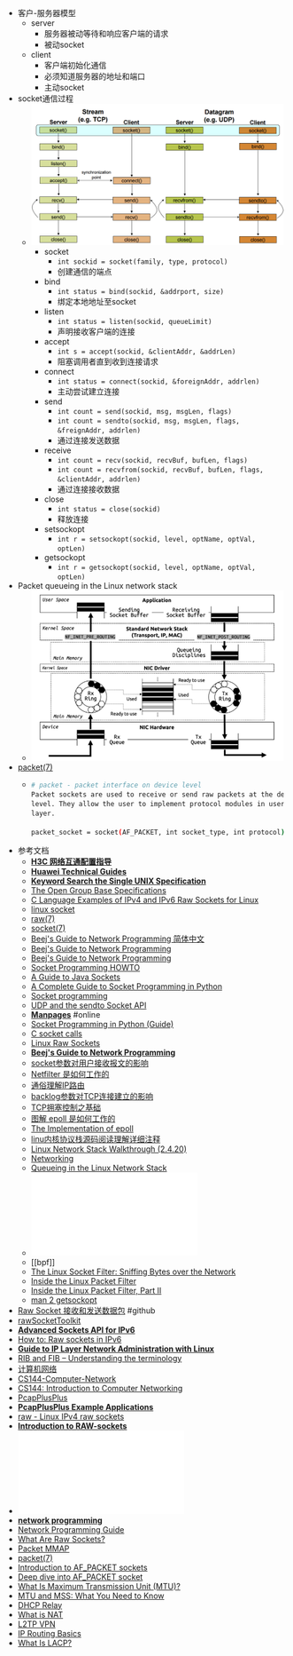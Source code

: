 - 客户-服务器模型
	- server
		- 服务器被动等待和响应客户端的请求
		- 被动socket
	- client
		- 客户端初始化通信
		- 必须知道服务器的地址和端口
		- 主动socket
- socket通信过程
	- ![image.png](assets/image_1671534817690_0.png)
		- socket
			- `int sockid = socket(family, type, protocol)`
			- 创建通信的端点
		- bind
			- `int status = bind(sockid, &addrport, size)`
			- 绑定本地地址至socket
		- listen
			- `int status = listen(sockid, queueLimit)`
			- 声明接收客户端的连接
		- accept
			- `int s = accept(sockid, &clientAddr, &addrLen)`
			- 阻塞调用者直到收到连接请求
		- connect
			- `int status = connect(sockid, &foreignAddr, addrlen)`
			- 主动尝试建立连接
		- send
			- `int count = send(sockid, msg, msgLen, flags)`
			- `int count = sendto(sockid, msg, msgLen, flags, &freignAddr, addrlen)`
			- 通过连接发送数据
		- receive
			- `int count = recv(sockid, recvBuf, bufLen, flags)`
			- `int count = recvfrom(sockid, recvBuf, bufLen, flags, &clientAddr, addrlen)`
			- 通过连接接收数据
		- close
			- `int status = close(sockid)`
			- 释放连接
		- setsockopt
			- `int r = setsockopt(sockid, level, optName, optVal, optLen)`
		- getsockopt
			- `int r = getsockopt(sockid, level, optName, optVal, optLen)`
- Packet queueing in the Linux network stack
	- ![image.png](./assets/image_1676467816421_0.png)
- [packet(7)](https://linux.die.net/man/7/packet)
	- ```bash
	  # packet - packet interface on device level
	  Packet sockets are used to receive or send raw packets at the device driver (OSI Layer 2) 
	  level. They allow the user to implement protocol modules in user space on top of the physical
	  layer.
	  
	  packet_socket = socket(AF_PACKET, int socket_type, int protocol);
	  ```
- 参考文档
	- [**H3C 网络互通配置指导**](https://www.h3c.com/cn/d_202203/1578744_30005_0.htm)
	- [**Huawei Technical Guides**](https://support.huawei.com/enterprise/en/routers/ar100-200-pid-256863195?category=configuration-commissioning&subcategory=technical-guides)
	- [**Keyword Search the Single UNIX Specification**](https://pubs.opengroup.org/onlinepubs/7908799/)
	- [The Open Group Base Specifications](https://pubs.opengroup.org/onlinepubs/9699919799/)
	- [C Language Examples of IPv4 and IPv6 Raw Sockets for Linux](https://www.pdbuchan.com/rawsock/rawsock.html)
	- [linux socket](https://liuhangbin.netlify.app/post/linux-socket/)
	- [raw(7)](https://man7.org/linux/man-pages/man7/raw.7.html)
	- [socket(7)](https://man7.org/linux/man-pages/man7/socket.7.html)
	- [Beej's Guide to Network Programming 简体中文](https://beej-zhcn.netdpi.net/)
	- [Beej's Guide to Network Programming](https://www2.cs.uh.edu/~gnawali/courses/cosc4377-s12/readings/beejs.pdf)
	- [Beej's Guide to Network Programming](https://teoriadeisegnali.it/appint/html/altro/bgnet/index.html)
	- [Socket Programming HOWTO](https://docs.python.org/3/howto/sockets.html)
	- [A Guide to Java Sockets](https://www.baeldung.com/a-guide-to-java-sockets)
	- [A Complete Guide to Socket Programming in Python](https://www.datacamp.com/tutorial/a-complete-guide-to-socket-programming-in-python)
	- [Socket programming](https://www.ibm.com/docs/en/i/7.5?topic=communications-socket-programming)
	- [UDP and the sendto Socket API](https://people.computing.clemson.edu/~westall/853/notes/udpsend.pdf)
	- [**Manpages**](https://man.cx/) #online
	- [Socket Programming in Python (Guide)](https://realpython.com/python-sockets/)
	- [C socket calls](https://www.ibm.com/docs/en/zos/3.1.0?topic=interface-c-socket-calls)
	- [Linux Raw Sockets](https://www.schoenitzer.de/blog/2018/Linux%20Raw%20Sockets.html)
	- [**Beej's Guide to Network Programming**](https://beej.us/guide/bgnet/)
	- [socket参数对用户接收报文的影响](https://segmentfault.com/a/1190000020103410)
	- [Netfilter 是如何工作的](https://segmentfault.com/t/netfilter)
	- [通俗理解IP路由](https://segmentfault.com/a/1190000019363010)
	- [backlog参数对TCP连接建立的影响](https://segmentfault.com/a/1190000019252960)
	- [TCP拥塞控制之基础](https://segmentfault.com/a/1190000019102072)
	- [图解 epoll 是如何工作的](https://segmentfault.com/a/1190000018517562)
	- [The Implementation of epoll](https://idndx.com/the-implementation-of-epoll-1/)
	- [linu内核协议栈源码阅读理解详细注释](https://github.com/y123456yz/Reading-and-comprehense-linux-Kernel-network-protocol-stack)
	- [Linux Network Stack Walkthrough (2.4.20)](https://jsevy.com/network/Linux_network_stack_walkthrough.html)
	- [Networking](https://www.kernel.org/doc/html/latest/networking/)
	- [Queueing in the Linux Network Stack](https://www.coverfire.com/articles/queueing-in-the-linux-network-stack/)
	- ![理解了实现再谈网络性能.pdf](./assets/理解了实现再谈网络性能_1676468319958_0.pdf)
	- [[bpf]]
	- [The Linux Socket Filter: Sniffing Bytes over the Network](https://www.linuxjournal.com/article/4659)
	- [Inside the Linux Packet Filter](https://www.linuxjournal.com/article/4852)
	- [Inside the Linux Packet Filter, Part II](https://www.linuxjournal.com/article/5617)
	- [man 2 getsockopt](https://man7.org/linux/man-pages/man2/setsockopt.2.html)
- [Raw Socket 接收和发送数据包](https://github.com/xgfone/snippet/blob/master/snippet/docs/linux/program/raw-socket.md) #github
- [rawSocketToolkit](http://csci.viu.ca/~pwalsh/teaching/460/atLabTools24jan06a/rawSocketToolkit/)
- [**Advanced Sockets API for IPv6**](https://datatracker.ietf.org/doc/html/rfc2292)
- [How to: Raw sockets in IPv6](https://blog.apnic.net/2017/10/24/raw-sockets-ipv6/)
- [**Guide to IP Layer Network Administration with Linux**](http://linux-ip.net/html/index.html)
- [RIB and FIB – Understanding the terminology](https://www.dasblinkenlichten.com/rib-and-fib-understanding-the-terminology/)
- [计算机网络](https://kiprey.github.io/tags/%E8%AE%A1%E7%AE%97%E6%9C%BA%E7%BD%91%E7%BB%9C/)
- [CS144-Computer-Network](https://github.com/PKUFlyingPig/CS144-Computer-Network/tree/master)
- [CS144: Introduction to Computer Networking](https://www.scs.stanford.edu/10au-cs144/)
- [PcapPlusPlus](https://pcapplusplus.github.io/v1912/docs/)
- [**PcapPlusPlus Example Applications**](https://pcapplusplus.github.io/v1912/docs/examples)
- [raw - Linux IPv4 raw sockets](https://manpages.ubuntu.com/manpages/jammy/man7/raw.7.html)
- [**Introduction to RAW-sockets**](https://tuprints.ulb.tu-darmstadt.de/6243/1/TR-18.pdf)
- ![Introduction to RAW-sockets](./assets/introRawSocket.pdf)
- [**network programming**](https://www.tenouk.com/Module42a.html)
- [Network Programming Guide](https://techpubs.jurassic.nl/library/manuals/0000/007-0810-050/sgi_html/index.html)
- [What Are Raw Sockets?](https://www.baeldung.com/cs/raw-sockets)
- [Packet MMAP](https://www.kernel.org/doc/html/latest/networking/packet_mmap.html#packet-mmap)
- [packet(7)](https://man7.org/linux/man-pages/man7/packet.7.html)
- [Introduction to AF_PACKET sockets](https://googleprojectzero.blogspot.com/2017/05/exploiting-linux-kernel-via-packet.html)
- [Deep dive into AF_PACKET socket](https://csulrong.github.io/blogs/2022/03/10/linux-afpacket/)
- [What Is Maximum Transmission Unit (MTU)?](https://support.huawei.com/enterprise/en/doc/EDOC1100202534)
- [MTU and MSS: What You Need to Know](https://www.imperva.com/learn/application-security/what-is-mtu-mss/)
- [DHCP Relay](https://support.huawei.com/enterprise/en/doc/EDOC1100172313/eff6c15f/how-to-configure-security-policies-to-allow-dhcp)
- [What is NAT](https://support.huawei.com/enterprise/en/doc/EDOC1100086645#EN-US_TOPIC_0170224627)
- [L2TP VPN](https://support.huawei.com/enterprise/en/doc/EDOC1100176155)
- [IP Routing Basics](https://support.huawei.com/enterprise/en/doc/EDOC1100086956?idPath=24030814%7C21782164%7C7923148%7C256863195)
- [What Is LACP?](https://support.huawei.com/enterprise/en/doc/EDOC1100086560)
